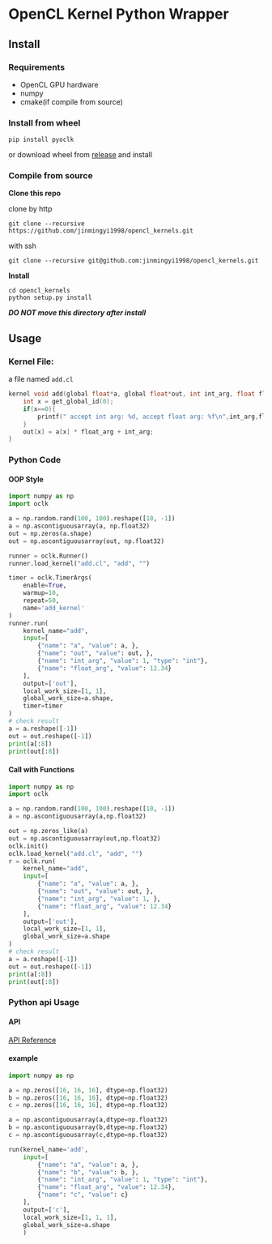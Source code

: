 # OpenCL Kernel Python Wrapper

## Install

### Requirements

* OpenCL GPU hardware
* numpy
* cmake(if compile from source)

### Install from wheel

```shell
pip install pyoclk
```

or download wheel from [release](https://github.com/jinmingyi1998/opencl_kernels/releases) and install

### Compile from source

**Clone this repo**

clone by http

```shell
git clone --recursive https://github.com/jinmingyi1998/opencl_kernels.git
```

with ssh

```shell
git clone --recursive git@github.com:jinmingyi1998/opencl_kernels.git
```

**Install**

```shell
cd opencl_kernels
python setup.py install
```

***DO NOT move this directory after install***

## Usage

### Kernel File:

a file named `add.cl`

```c
kernel void add(global float*a, global float*out, int int_arg, float float_arg){
    int x = get_global_id(0);
    if(x==0){
        printf(" accept int arg: %d, accept float arg: %f\n",int_arg,float_arg);
    }
    out[x] = a[x] * float_arg + int_arg;    
}
```

### Python Code

#### OOP Style

```python
import numpy as np
import oclk

a = np.random.rand(100, 100).reshape([10, -1])
a = np.ascontiguousarray(a, np.float32)
out = np.zeros(a.shape)
out = np.ascontiguousarray(out, np.float32)

runner = oclk.Runner()
runner.load_kernel("add.cl", "add", "")

timer = oclk.TimerArgs(
    enable=True,
    warmup=10,
    repeat=50,
    name='add_kernel'
)
runner.run(
    kernel_name="add",
    input=[
        {"name": "a", "value": a, },
        {"name": "out", "value": out, },
        {"name": "int_arg", "value": 1, "type": "int"},
        {"name": "float_arg", "value": 12.34}
    ],
    output=['out'],
    local_work_size=[1, 1],
    global_work_size=a.shape,
    timer=timer
)
# check result
a = a.reshape([-1])
out = out.reshape([-1])
print(a[:8])
print(out[:8])
```

#### Call with Functions

```python
import numpy as np
import oclk

a = np.random.rand(100, 100).reshape([10, -1])
a = np.ascontiguousarray(a,np.float32)

out = np.zeros_like(a)
out = np.ascontiguousarray(out,np.float32)
oclk.init()
oclk.load_kernel("add.cl", "add", "")
r = oclk.run(
    kernel_name="add",
    input=[
        {"name": "a", "value": a, },
        {"name": "out", "value": out, },
        {"name": "int_arg", "value": 1, },
        {"name": "float_arg", "value": 12.34}
    ],
    output=['out'],
    local_work_size=[1, 1],
    global_work_size=a.shape
)
# check result
a = a.reshape([-1])
out = out.reshape([-1])
print(a[:8])
print(out[:8])
```

### Python api Usage

#### API

[API Reference](https://opencl-kernel-python-wrapper.readthedocs.io/en/latest/src/oclk.html#module-oclk.oclk_runner)

#### example

```python
import numpy as np

a = np.zeros([16, 16, 16], dtype=np.float32)
b = np.zeros([16, 16, 16], dtype=np.float32)
c = np.zeros([16, 16, 16], dtype=np.float32)

a = np.ascontiguousarray(a,dtype=np.float32)
b = np.ascontiguousarray(b,dtype=np.float32)
c = np.ascontiguousarray(c,dtype=np.float32)

run(kernel_name='add',
    input=[
        {"name": "a", "value": a, },
        {"name": "b", "value": b, },
        {"name": "int_arg", "value": 1, "type": "int"},
        {"name": "float_arg", "value": 12.34},
        {"name": "c", "value": c}
    ],
    output=['c'],
    local_work_size=[1, 1, 1],
    global_work_size=a.shape
    )
```
